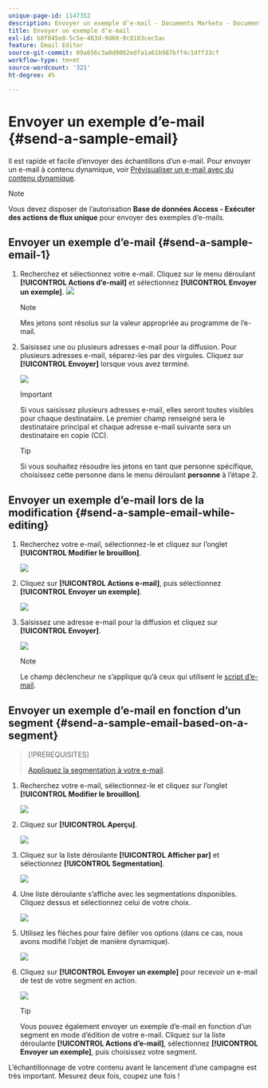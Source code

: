 ```yaml
---
unique-page-id: 1147352
description: Envoyer un exemple d’e-mail - Documents Marketo - Documentation du produit
title: Envoyer un exemple d’e-mail
exl-id: b8f845e8-5c5e-463d-9d60-9c8103cec5ac
feature: Email Editor
source-git-commit: 09a656c3a0d0002edfa1a61b987bff4c1dff33cf
workflow-type: tm+mt
source-wordcount: '321'
ht-degree: 4%

---
```


# Envoyer un exemple d’e-mail {#send-a-sample-email}

Il est rapide et facile d’envoyer des échantillons d’un e-mail. Pour envoyer un e-mail à contenu dynamique, voir [Prévisualiser un e-mail avec du contenu dynamique](/help/marketo/product-docs/email-marketing/general/functions-in-the-editor/preview-an-email-with-dynamic-content.md).

>[!NOTE]
>
>Vous devez disposer de l’autorisation **Base de données Access - Exécuter des actions de flux unique** pour envoyer des exemples d’e-mails.

## Envoyer un exemple d’e-mail {#send-a-sample-email-1}

1. Recherchez et sélectionnez votre e-mail. Cliquez sur le menu déroulant **[!UICONTROL Actions d’e-mail]** et sélectionnez **[!UICONTROL Envoyer un exemple]**.
   ![](assets/one-281-29.jpg)

   >[!NOTE]
   >
   >Mes jetons sont résolus sur la valeur appropriée au programme de l’e-mail.

1. Saisissez une ou plusieurs adresses e-mail pour la diffusion. Pour plusieurs adresses e-mail, séparez-les par des virgules. Cliquez sur **[!UICONTROL Envoyer]** lorsque vous avez terminé.

   ![](assets/two.png)

   >[!IMPORTANT]
   >
   >Si vous saisissez plusieurs adresses e-mail, elles seront toutes visibles pour chaque destinataire. Le premier champ renseigné sera le destinataire principal et chaque adresse e-mail suivante sera un destinataire en copie (CC).

   >[!TIP]
   >
   >Si vous souhaitez résoudre les jetons en tant que personne spécifique, choisissez cette personne dans le menu déroulant **personne** à l’étape 2.

## Envoyer un exemple d’e-mail lors de la modification {#send-a-sample-email-while-editing}

1. Recherchez votre e-mail, sélectionnez-le et cliquez sur l’onglet **[!UICONTROL Modifier le brouillon]**.

   ![](assets/three-281-29.jpg)

1. Cliquez sur **[!UICONTROL Actions e-mail]**, puis sélectionnez **[!UICONTROL Envoyer un exemple]**.

   ![](assets/four.png)

1. Saisissez une adresse e-mail pour la diffusion et cliquez sur **[!UICONTROL Envoyer]**.

   ![](assets/two.png)

   >[!NOTE]
   >
   >Le champ déclencheur ne s’applique qu’à ceux qui utilisent le [script d’e-mail](https://experienceleague.adobe.com/en/docs/marketo-developer/marketo/email-scripting).

## Envoyer un exemple d’e-mail en fonction d’un segment {#send-a-sample-email-based-on-a-segment}

>[!PREREQUISITES]
>
>[Appliquez la segmentation à votre e-mail](/help/marketo/product-docs/email-marketing/general/functions-in-the-editor/using-dynamic-content-in-an-email.md).

1. Recherchez votre e-mail, sélectionnez-le et cliquez sur l’onglet **[!UICONTROL Modifier le brouillon]**.

   ![](assets/three-281-29.jpg)

1. Cliquez sur **[!UICONTROL Aperçu]**.

   ![](assets/1.png)

1. Cliquez sur la liste déroulante **[!UICONTROL Afficher par]** et sélectionnez **[!UICONTROL Segmentation]**.

   ![](assets/2.png)

1. Une liste déroulante s’affiche avec les segmentations disponibles. Cliquez dessus et sélectionnez celui de votre choix.

   ![](assets/3.png)

1. Utilisez les flèches pour faire défiler vos options (dans ce cas, nous avons modifié l’objet de manière dynamique).

   ![](assets/4.png)

1. Cliquez sur **[!UICONTROL Envoyer un exemple]** pour recevoir un e-mail de test de votre segment en action.

   ![](assets/5.png)

   >[!TIP]
   >
   >Vous pouvez également envoyer un exemple d’e-mail en fonction d’un segment en mode d’édition de votre e-mail. Cliquez sur la liste déroulante **[!UICONTROL Actions d’e-mail]**, sélectionnez **[!UICONTROL Envoyer un exemple]**, puis choisissez votre segment.

L’échantillonnage de votre contenu avant le lancement d’une campagne est très important. Mesurez deux fois, coupez une fois !

